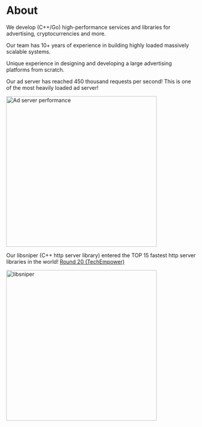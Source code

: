 # About

We develop (C++/Go) high-performance services and libraries for advertising, cryptocurrencies and more. 

Our team has 10+ years of experience in building highly loaded massively scalable systems.

Unique experience in designing and developing a large advertising platforms from scratch.


Our ad server has reached 450 thousand requests per second! This is one of the most heavily loaded ad server!

<img src="https://user-images.githubusercontent.com/669633/156897695-879b4238-cf44-4401-8886-d34e1192ad10.jpeg" alt="Ad server performance" width="400"/>

Our libsniper (C++ http server library)  entered the TOP 15 fastest http server libraries in the world! [Round 20 (TechEmpower)](https://www.techempower.com/benchmarks/#section=data-r20&hw=ph&test=plaintext)

<img src="https://user-images.githubusercontent.com/669633/156897839-00db3725-f0db-4047-8cef-5b498f40a40d.jpeg" alt="libsniper" width="400"/>





